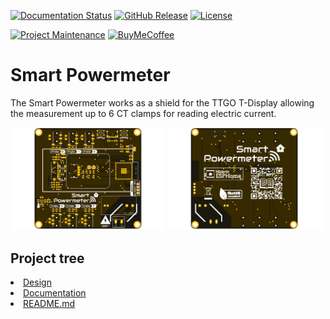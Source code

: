 
[![Documentation Status][documentation-shield]][documentation]
[![GitHub Release][releases-shield]][releases]
[![License][license-shield]](LICENSE)

[![Project Maintenance][maintenance-shield]][maintenance]
[![BuyMeCoffee][buymecoffee-shield]][buymecoffee]

# Smart Powermeter
The Smart Powermeter works as a shield for the TTGO T-Display allowing the measurement up to 6 CT clamps for reading electric current.

<p float="left">
   <img src="./Documentation/Images/Top.png" width="49%">
   <img src="./Documentation/Images/Bottom.png" width="49%">   
</p>

## Project tree

<li><a href="./Design/">Design</a></li>
<li><a href="./Documentation/">Documentation</a></li>

<li><a href="./README.md">README.md</a></li>



[documentation-shield]: https://readthedocs.org/projects/smart-powermeter/badge/?version=latest&style=for-the-badge
[documentation]: https://smart-powermeter.readthedocs.io/en/latest/

[releases-shield]: https://img.shields.io/github/release/JGAguado/Smart_Powermeter.svg?style=for-the-badge
[releases]: https://github.com/JGAguado/Smart_Powermeter/releases

[license-shield]: https://img.shields.io/badge/License-CC%20BY--NC--SA%204.0-lightgrey.svg?style=for-the-badge

[maintenance-shield]: https://img.shields.io/badge/maintainer-J.%20G.%20Aguado-blue.svg?style=for-the-badge
[maintenance]: https://github.com/JGAguado

[buymecoffee-shield]: https://img.shields.io/badge/buy%20me%20a%20coffee-support-yellow.svg?style=for-the-badge
[buymecoffee]: https://www.buymeacoffee.com/J.G.Aguado
